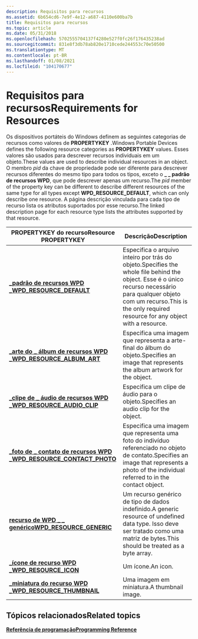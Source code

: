 ```yaml
---
description: Requisitos para recursos
ms.assetid: 6b654cd6-7e9f-4e12-a687-4110e600ba7b
title: Requisitos para recursos
ms.topic: article
ms.date: 05/31/2018
ms.openlocfilehash: 5702555704137f4280e527f0fc26f176435238ad
ms.sourcegitcommit: 831e8f3db78ab820e1710cede244553c70e50500
ms.translationtype: MT
ms.contentlocale: pt-BR
ms.lasthandoff: 01/08/2021
ms.locfileid: "104170677"
---
```

# <a name="requirements-for-resources"></a><span data-ttu-id="74d58-103">Requisitos para recursos</span><span class="sxs-lookup"><span data-stu-id="74d58-103">Requirements for Resources</span></span>

<span data-ttu-id="74d58-104">Os dispositivos portáteis do Windows definem as seguintes categorias de recursos como valores de **PROPERTYKEY** .</span><span class="sxs-lookup"><span data-stu-id="74d58-104">Windows Portable Devices defines the following resource categories as **PROPERTYKEY** values.</span></span> <span data-ttu-id="74d58-105">Esses valores são usados para descrever recursos individuais em um objeto.</span><span class="sxs-lookup"><span data-stu-id="74d58-105">These values are used to describe individual resources in an object.</span></span> <span data-ttu-id="74d58-106">O membro *pid* da chave de propriedade pode ser diferente para descrever recursos diferentes do mesmo tipo para todos os tipos, exceto o **\_ \_ padrão de recursos WPD**, que pode descrever apenas um recurso.</span><span class="sxs-lookup"><span data-stu-id="74d58-106">The *pid* member of the property key can be different to describe different resources of the same type for all types except **WPD\_RESOURCE\_DEFAULT**, which can only describe one resource.</span></span> <span data-ttu-id="74d58-107">A página descrição vinculada para cada tipo de recurso lista os atributos suportados por esse recurso.</span><span class="sxs-lookup"><span data-stu-id="74d58-107">The linked description page for each resource type lists the attributes supported by that resource.</span></span>



| <span data-ttu-id="74d58-108">PROPERTYKEY do recurso</span><span class="sxs-lookup"><span data-stu-id="74d58-108">Resource PROPERTYKEY</span></span>                                                | <span data-ttu-id="74d58-109">Descrição</span><span class="sxs-lookup"><span data-stu-id="74d58-109">Description</span></span>                                                                                                    |
|---------------------------------------------------------------------|----------------------------------------------------------------------------------------------------------------|
| [<span data-ttu-id="74d58-110">**\_padrão de recursos WPD \_**</span><span class="sxs-lookup"><span data-stu-id="74d58-110">**WPD\_RESOURCE\_DEFAULT**</span></span>](wpd-resource-default.md)              | <span data-ttu-id="74d58-111">Especifica o arquivo inteiro por trás do objeto.</span><span class="sxs-lookup"><span data-stu-id="74d58-111">Specifies the whole file behind the object.</span></span> <span data-ttu-id="74d58-112">Esse é o único recurso necessário para qualquer objeto com um recurso.</span><span class="sxs-lookup"><span data-stu-id="74d58-112">This is the only required resource for any object with a resource.</span></span> |
| [<span data-ttu-id="74d58-113">**\_arte do \_ álbum de recursos WPD \_**</span><span class="sxs-lookup"><span data-stu-id="74d58-113">**WPD\_RESOURCE\_ALBUM\_ART**</span></span>](wpd-resource-album-art.md)         | <span data-ttu-id="74d58-114">Especifica uma imagem que representa a arte-final do álbum do objeto.</span><span class="sxs-lookup"><span data-stu-id="74d58-114">Specifies an image that represents the album artwork for the object.</span></span>                                           |
| [<span data-ttu-id="74d58-115">**\_clipe de \_ áudio de recursos WPD \_**</span><span class="sxs-lookup"><span data-stu-id="74d58-115">**WPD\_RESOURCE\_AUDIO\_CLIP**</span></span>](wpd-resource-audio-clip.md)       | <span data-ttu-id="74d58-116">Especifica um clipe de áudio para o objeto.</span><span class="sxs-lookup"><span data-stu-id="74d58-116">Specifies an audio clip for the object.</span></span>                                                                        |
| [<span data-ttu-id="74d58-117">**\_foto de \_ contato de recursos WPD \_**</span><span class="sxs-lookup"><span data-stu-id="74d58-117">**WPD\_RESOURCE\_CONTACT\_PHOTO**</span></span>](wpd-resource-contact-photo.md) | <span data-ttu-id="74d58-118">Especifica uma imagem que representa uma foto do indivíduo referenciado no objeto de contato.</span><span class="sxs-lookup"><span data-stu-id="74d58-118">Specifies an image that represents a photo of the individual referred to in the contact object.</span></span>                |
| [<span data-ttu-id="74d58-119">**recurso de WPD \_ \_ genérico**</span><span class="sxs-lookup"><span data-stu-id="74d58-119">**WPD\_RESOURCE\_GENERIC**</span></span>](wpd-resource-generic.md)              | <span data-ttu-id="74d58-120">Um recurso genérico de tipo de dados indefinido.</span><span class="sxs-lookup"><span data-stu-id="74d58-120">A generic resource of undefined data type.</span></span> <span data-ttu-id="74d58-121">Isso deve ser tratado como uma matriz de bytes.</span><span class="sxs-lookup"><span data-stu-id="74d58-121">This should be treated as a byte array.</span></span>                             |
| [<span data-ttu-id="74d58-122">**\_ícone de recurso WPD \_**</span><span class="sxs-lookup"><span data-stu-id="74d58-122">**WPD\_RESOURCE\_ICON**</span></span>](wpd-resource-icon.md)                    | <span data-ttu-id="74d58-123">Um ícone.</span><span class="sxs-lookup"><span data-stu-id="74d58-123">An icon.</span></span>                                                                                                       |
| [<span data-ttu-id="74d58-124">**\_miniatura do recurso WPD \_**</span><span class="sxs-lookup"><span data-stu-id="74d58-124">**WPD\_RESOURCE\_THUMBNAIL**</span></span>](wpd-resource-thumbnail.md)          | <span data-ttu-id="74d58-125">Uma imagem em miniatura.</span><span class="sxs-lookup"><span data-stu-id="74d58-125">A thumbnail image.</span></span>                                                                                             |



 

## <a name="related-topics"></a><span data-ttu-id="74d58-126">Tópicos relacionados</span><span class="sxs-lookup"><span data-stu-id="74d58-126">Related topics</span></span>

<dl> <dt>

[<span data-ttu-id="74d58-127">**Referência de programação**</span><span class="sxs-lookup"><span data-stu-id="74d58-127">**Programming Reference**</span></span>](programming-reference.md)
</dt> </dl>

 

 



